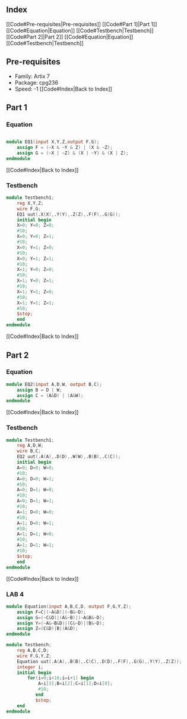 ## Index

[[Code#Pre-requisites|Pre-requisites]]
[[Code#Part 1]|Part 1]]
	[[Code#Equation|Equation]]
	[[Code#Testbench|Testbench]]	
[[Code#Part 2]|Part 2]]
	[[Code#Equation|Equation]]
	[[Code#Testbench|Testbench]]
## Pre-requisites
- Family: Artix 7
- Package: cpg236
- Speed: -1
[[Code#Index|Back to Index]]
## Part 1
### Equation
```verilog

module EQ1(input X,Y,Z,output F,G);
    assign F = (~X & ~Y & Z) | (X & ~Z);
    assign G = (~X | ~Z) & (X | ~Y) & (X | Z);
endmodule
```
[[Code#Index|Back to Index]]
### Testbench
```verilog
module Testbench1;
    reg X,Y,Z;
    wire F,G;
    EQ1 uut(.X(X),.Y(Y),.Z(Z),.F(F),.G(G));
    initial begin
    X=0; Y=0; Z=0;
    #10;
    X=0; Y=0; Z=1;
    #10;
    X=0; Y=1; Z=0;
    #10;
    X=0; Y=1; Z=1;
    #10;
    X=1; Y=0; Z=0;
    #10;
    X=1; Y=0; Z=1;
    #10;
    X=1; Y=1; Z=0;
    #10;
    X=1; Y=1; Z=1;
    #10;
    $stop;
    end
endmodule
```
[[Code#Index|Back to Index]]
## Part 2
### Equation
```verilog
module EQ2(input A,D,W, output B,C);
	assign B = D | W;
	assign C = (A&D) | (A&W);
endmodule
```
[[Code#Index|Back to Index]]
### Testbench
```verilog
module Testbench1;
    reg A,D,W;
    wire B,C;
    EQ2 uut(.A(A),.D(D),.W(W),.B(B),.C(C));
    initial begin
    A=0; D=0; W=0;
    #10;
    A=0; D=0; W=1;
    #10;
    A=0; D=1; W=0;
    #10;
    A=0; D=1; W=1;
    #10;
    A=1; D=0; W=0;
    #10;
    A=1; D=0; W=1;
    #10;
    A=1; D=1; W=0;
    #10;
    A=1; D=1; W=1;
    #10;
    $stop;
    end
endmodule
```
[[Code#Index|Back to Index]]







### LAB 4
```verilog
module Equation(input A,B,C,D, output F,G,Y,Z);
    assign F=C|(~A&D)|(~B&~D);
    assign G=(~C&D)|(A&~B)|(~A&B&~D);
    assign Y=(~A&~B&D)|(C&~D)|(B&~D);
    assign Z=(C&D)|B|(A&D);
endmodule
```
```verilog
module Testbench;
    reg A,B,C,D;
    wire F,G,Y,Z;
    Equation uut(.A(A),.B(B),.C(C),.D(D),.F(F),.G(G),.Y(Y),.Z(Z));
    integer i;
    initial begin
        for(i=0;i<16;i=i+1) begin
            A=i[3];B=i[2];C=i[1];D=i[0];
            #10;
           end
           $stop;
    end
endmodule
```
